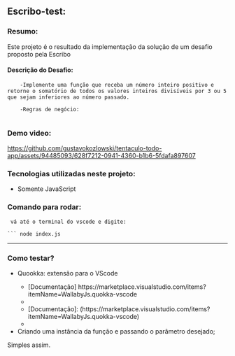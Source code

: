 ## Escribo-test:

### Resumo:

Este projeto é o resultado da implementação da solução de um desafio proposto pela Escribo

#### Descrição do Desafio:

```
    -Implemente uma função que receba um número inteiro positivo e retorne o somatório de todos os valores inteiros divisíveis por 3 ou 5 que sejam inferiores ao número passado.

    -Regras de negócio:


```

### Demo video:

https://github.com/gustavokozlowski/tentaculo-todo-app/assets/94485093/628f7212-0941-4360-b1b6-5fdafa897607

### Tecnologias utilizadas neste projeto:

<ul>
  <li>Somente JavaScript</li>
</ul>

### Comando para rodar:

````
 vá até o terminal do vscode e digite:

``` node index.js

````

[Ou se preferir você pode utilizar a extensão Code Runner]: (https://marketplace.visualstudio.com/items?itemName=formulahendry.code-runner);
    
***

### Como testar?

<ul>
  <li>Quookka: extensão para o VScode</li>
  <ul>
     <li> [Documentação] https://marketplace.visualstudio.com/items?itemName=WallabyJs.quokka-vscode <li>
     <li> [Documentação]: (https://marketplace.visualstudio.com/items?itemName=WallabyJs.quokka-vscode)<li>
  </ul>
  <li>Criando uma instância da função e passando o parâmetro desejado;</li>
</ul>

Simples assim.
